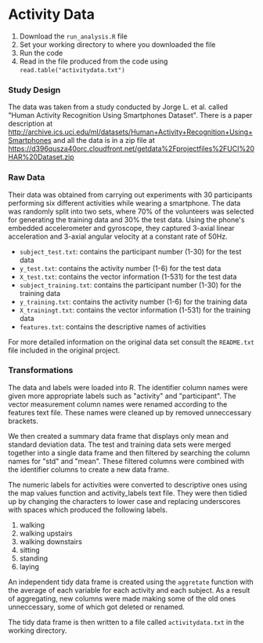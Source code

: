 Activity Data
===================================

1. Download the `run_analysis.R` file  
2. Set your working directory to where you downloaded the file  
3. Run the code   
4. Read in the file produced from the code using `read.table("activitydata.txt")`

### Study Design
The data was taken from a study conducted by Jorge L. et al. called "Human Activity Recognition Using Smartphones Dataset". There is a paper description at http://archive.ics.uci.edu/ml/datasets/Human+Activity+Recognition+Using+Smartphones and all the data is in a zip file at https://d396qusza40orc.cloudfront.net/getdata%2Fprojectfiles%2FUCI%20HAR%20Dataset.zip

### Raw Data
Their data was obtained from carrying out experiments with 30 participants performing six different activities while wearing a smartphone. The data was randomly split into two sets, where 70% of the volunteers was selected for generating the training data and 30% the test data. Using the phone's embedded accelerometer and gyroscope, they captured 3-axial linear acceleration and 3-axial angular velocity at a constant rate of 50Hz.  

- `subject_test.txt`: contains the participant number (1-30) for the test data  
- `y_test.txt`: contains the activity number (1-6) for the test data  
- `X_test.txt`: contains the vector information (1-531) for the test data  
- `subject_training.txt`: contains the participant number (1-30) for the training data  
- `y_training.txt`: contains the activity number (1-6) for the training data  
- `X_trainingt.txt`: contains the vector information (1-531) for the training data  
- `features.txt`: contains the descriptive names of activities

For more detailed information on the original data set consult the `README.txt` file included in the original project.
 
### Transformations

The data and labels were loaded into R. The identifier column names were given more appropriate labels such as "activity" and "participant". The vector measurement column names were renamed according to the features text file. These names were cleaned up by removed unneccessary brackets.

We then created a summary data frame that displays only mean and standard deviation data. The test and training data sets were merged together into a single data frame and then filtered by searching the column names for "std" and "mean". These filtered columns were combined with the identifier columns to create a new data frame. 

The numeric labels for activities were converted to descriptive ones using the map values function and activity_labels text file. They were then tidied up by changing the characters to lower case and replacing underscores with spaces which produced the following labels.

1. walking  
2. walking upstairs  
3. walking downstairs  
4. sitting  
5. standing  
6. laying  

An independent tidy data frame is created using the `aggretate` function with the average of each variable for each activity and each subject. As a result of aggregating, new columns were made making some of the old ones unneccessary, some of which got deleted or renamed.

The tidy data frame is then written to a file called `activitydata.txt` in the working directory.
